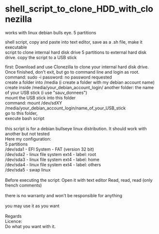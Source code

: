 # shell_script_to_clone_HDD_with_clonezilla

works with linux debian bulls eye. 5 partitions

shell script, copy and paste into text editor, save as a .sh file, make it executable
<br>
script to clone internal hard disk drive 5 partitions to external hard disk drive. copy the script to a USB stick

first: Download and use Clonezilla to clone your internal hard disk drive.<br>
Once finished, don't exit, but go to command line and login as root.<br>
command: sudo -i password: no password requested <br>
create a folder into /media (i create a folder with my debian account name)<br>
create inside /media/your_debian_account_login/ another folder: the name of your USB stick (i use "sauv_donnees")<br>
mount the USB stick into this folder<br>
command: mount /dev/sdXY /media/your_debian_account_login/name_of_your_USB_stick<br>
go to this folder,<br>
execute bash script<br>
<br>
this script is for a debian bullseye linux distribution. It should work with another but not tested<br>
Here my configuration:<br>
5 partitions<br>
/dev/sda1 - EFI System - FAT (version 32 bit)<br>
/dev/sda2 - linux file system ext4 - label: root<br>
/dev/sda3 - linux file system ext4 - label: home<br>
/dev/sda4 - linux file system ext4 - label: others<br>
/dev/sda5 - swap linux<br>
<br>
Before executing the script: Open it with text editor Read, read, read (only french comments)<br>
<br>
there is no warranty and won't be responsible for anything<br>
<br>
you may use it as you want<br>
<br>
Regards<br>
Licence:<br>
Do what you want with it.
